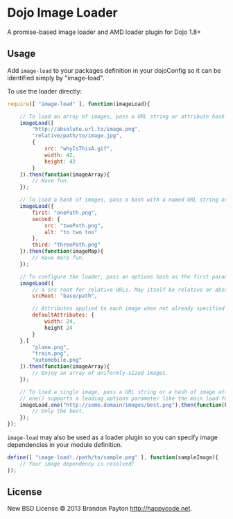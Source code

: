 Dojo Image Loader
=================

A promise-based image loader and AMD loader plugin for Dojo 1.8+

Usage
-----

Add ```image-load``` to your packages definition in your dojoConfig so it can be
identified simply by "image-load".

To use the loader directly:
```javascript
require([ "image-load" ], function(imageLoad){

	// To load an array of images, pass a URL string or attribute hash for each image
	imageLoad([
		"http://absolute.url.to/image.png",
		"relative/path/to/image.jpg",
		{
			src: "whyIsThisA.gif",
			width: 42,
			height: 42
		}
	]).then(function(imageArray){
		// Have fun.
	});

	// To load a hash of images, pass a hash with a named URL string or attribute hash for each image
	imageLoad({
		first: "onePath.png",
		second: {
			src: "twoPath.png",
			alt: "to two too"
		},
		third: "threePath.png"
	}).then(function(imageMap){
		// Have more fun.	
	});

	// To configure the loader, pass an options hash as the first parameter.
	imageLoad({
		// a src root for relative URLs. May itself be relative or absolute.
		srcRoot: "base/path",

		// Attributes applied to each image when not already specified for the image
		defaultAttributes: {
			width: 24,
			height 24
		}
	},[
		"plane.png",
		"train.png",
		"automobile.png"
	]).then(function(imageArray){
		// Enjoy an array of uniformly-sized images.
	});

	// To load a single image, pass a URL string or a hash of image attributes.
	// one() supports a leading options parameter like the main load function.
	imageLoad.one("http://some.domain/images/best.png").then(function(bestImage){
		// Only the best.	
	});
});
```

```image-load``` may also be used as a loader plugin so you can specify image dependencies in your module definition.
```javascript
define([ "image-load!./path/to/sample.png" ], function(sampleImage){
	// Your image dependency is resolved!
});
```

## License

New BSD License © 2013 Brandon Payton http://happycode.net. 
